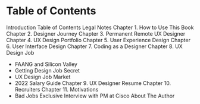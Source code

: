 # Table of Contents
Introduction
Table of Contents
Legal Notes
Chapter 1. How to Use This Book
Chapter 2. Designer Journey
Chapter 3. Permanent Remote UX Designer 
Chapter 4. UX Design Portfolio
Chapter 5. User Experience Design
Chapter 6. User Interface Design
Chapter 7. Coding as a Designer
Chapter 8. UX Design Job
- FAANG and Silicon Valley
- Getting Design Job Secret
- UX Design Job Market
- 2022 Salary Guide
Chapter 9. UX Designer Resume
Chapter 10. Recruiters
Chapter 11. Motivations
- Bad Jobs
Exclusive Interview with PM at Cisco
About The Author